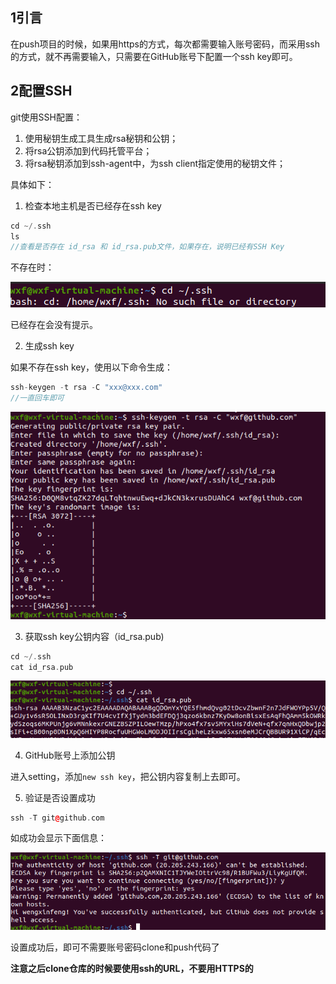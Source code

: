 ## 1引言

在push项目的时候，如果用https的方式，每次都需要输入账号密码，而采用ssh的方式，就不再需要输入，只需要在GitHub账号下配置一个ssh key即可。

## 2配置SSH

git使用SSH配置：

1. 使用秘钥生成工具生成rsa秘钥和公钥；
2. 将rsa公钥添加到代码托管平台；
3. 将rsa秘钥添加到ssh-agent中，为ssh client指定使用的秘钥文件；

具体如下：

1. 检查本地主机是否已经存在ssh key

```c++
cd ~/.ssh
ls
//查看是否存在 id_rsa 和 id_rsa.pub文件，如果存在，说明已经有SSH Key
```

不存在时：

![image-20230329165145360](.\images\image-20230329165145360.png)

已经存在会没有提示。



2. 生成ssh key

如果不存在ssh key，使用以下命令生成：

```c++
ssh-keygen -t rsa -C "xxx@xxx.com"
//一直回车即可
```

![image-20230329165330726](.\images\image-20230329165330726.png)

3. 获取ssh key公钥内容（id_rsa.pub)

```c++
cd ~/.ssh
cat id_rsa.pub
```

 ![image-20230329165454380](.\images\image-20230329165454380.png)

4. GitHub账号上添加公钥

进入setting，添加`new ssh key`，把公钥内容复制上去即可。

5. 验证是否设置成功

```c++
ssh -T git@github.com
```

如成功会显示下面信息：

![image-20230329165537279](.\images\image-20230329165537279.png)

设置成功后，即可不需要账号密码clone和push代码了

**注意之后clone仓库的时候要使用ssh的URL，不要用HTTPS的**

